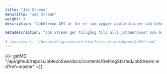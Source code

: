 ```yaml
---
title: "Job Stream"
menuTitle: "Job Stream"
weight: 3
description: "JobStream API är för er som bygger applikationer och behöver förvara alla annonser lokalt. Med JobStream kan du hämta alla förändringar i annonserna en gång/minut. Nya, borttagna eller uppdaterade annonser"

metadescription: "Job Stream ger tillgång till alla jobbannonser som är publicerade i Platsbanken, inklusive realtidsinformation om alla förändringar som sker runt eller i dessa annonser. Förändringarna kan till exempel vara publiceringar/avpubliceringar av annonser eller ändringar i annonstexten. Läs mer här."
     
# consoleurl: "/devguide/apiconsole.html?urls.primaryName=JobStream"
---
```



{{< getMD "/api/github/repos/JobtechSwe/docs/contents/GettingStartedJobStream.md?ref=master" >}}


